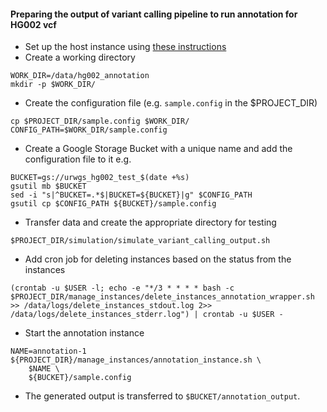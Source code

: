 #### Preparing the output of variant calling pipeline to run annotation for HG002 vcf
* Set up the host instance using [these instructions](./Setting_up_host_instance.md) 
* Create a working directory
```
WORK_DIR=/data/hg002_annotation
mkdir -p $WORK_DIR/
```
* Create the configuration file (e.g. `sample.config` in the $PROJECT_DIR)
```
cp $PROJECT_DIR/sample.config $WORK_DIR/
CONFIG_PATH=$WORK_DIR/sample.config
```
* Create a Google Storage Bucket with a unique name and add the configuration file to it e.g.
```
BUCKET=gs://urwgs_hg002_test_$(date +%s)
gsutil mb $BUCKET
sed -i "s|^BUCKET=.*$|BUCKET=${BUCKET}|g" $CONFIG_PATH
gsutil cp $CONFIG_PATH ${BUCKET}/sample.config
```
* Transfer data and create the appropriate directory for testing
```
$PROJECT_DIR/simulation/simulate_variant_calling_output.sh
```
* Add cron job for deleting instances based on the status from the instances
```     
(crontab -u $USER -l; echo -e "*/3 * * * * bash -c $PROJECT_DIR/manage_instances/delete_instances_annotation_wrapper.sh >> /data/logs/delete_instances_stdout.log 2>> /data/logs/delete_instances_stderr.log") | crontab -u $USER - 
```
* Start the annotation instance
```
NAME=annotation-1
${PROJECT_DIR}/manage_instances/annotation_instance.sh \
	$NAME \
	${BUCKET}/sample.config
```
* The generated output is transferred to `$BUCKET/annotation_output`.
